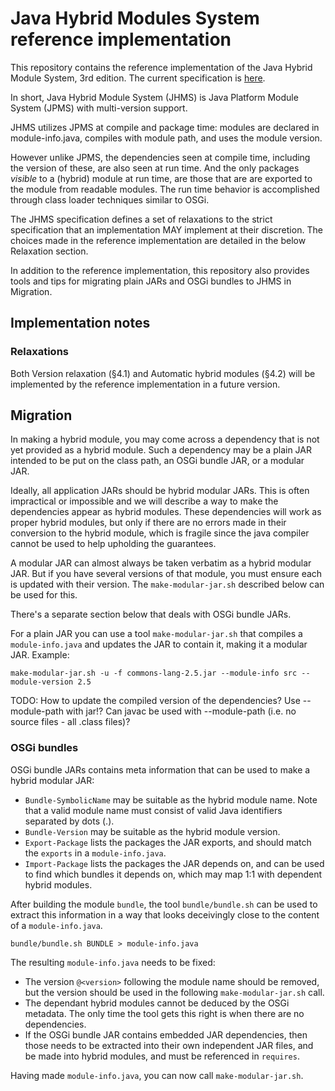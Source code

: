 # Java Hybrid Modules System reference implementation

This repository contains the reference implementation of the Java Hybrid Module System, 3rd edition. The current specification is [here](
https://docs.google.com/document/d/1HJQi3nIEsFpn0IDIDXnNplRoFZEK7fNi4jFB50lvHtM/edit?usp=sharing). 

In short, Java Hybrid Module System (JHMS) is Java Platform Module System (JPMS) with multi-version support.

JHMS utilizes JPMS at compile and package time: modules are declared in module-info.java, compiles with module path, and uses the module version.

However unlike JPMS, the dependencies seen at compile time, including the version of these, are also seen at run time. And the only packages *visible* to a (hybrid) module at run time, are those that are are exported to the module from readable modules. The run time behavior is accomplished through class loader techniques similar to OSGi.

The JHMS specification defines a set of relaxations to the strict specification that an implementation MAY implement at their discretion. The choices made in the reference implementation are detailed in the below Relaxation section.

In addition to the reference implementation, this repository also provides tools and tips for migrating plain JARs and OSGi bundles to JHMS in Migration.

## Implementation notes

### Relaxations

Both Version relaxation (§4.1) and Automatic hybrid modules (§4.2) will be implemented by the reference implementation in a future version.

## Migration

In making a hybrid module, you may come across a dependency that is not yet provided as a hybrid module. 
Such a dependency may be a plain JAR intended to be put on the class path, an OSGi bundle JAR, or a modular JAR.

Ideally, all application JARs should be hybrid modular JARs. This is often impractical or impossible and
we will describe a way to make the dependencies appear as hybrid modules. These dependencies will work
as proper hybrid modules, but only if there are no errors made in their conversion to the hybrid module, 
which is fragile since the java compiler cannot be used to help upholding the guarantees.

A modular JAR can almost always be taken verbatim as a hybrid modular JAR. But if you have several versions of that module,
you must ensure each is updated with their version. The `make-modular-jar.sh` described below can be used for this.

There's a separate section below that deals with OSGi bundle JARs.

For a plain JAR you can use a tool `make-modular-jar.sh` that compiles a `module-info.java` and updates the JAR 
to contain it, making it a modular JAR. Example:

```
make-modular-jar.sh -u -f commons-lang-2.5.jar --module-info src --module-version 2.5
```

TODO: How to update the compiled version of the dependencies? Use --module-path with jar!? Can javac be used with --module-path (i.e. no source files - all .class files)?

### OSGi bundles

OSGi bundle JARs contains meta information that can be used to make a hybrid modular JAR:

* `Bundle-SymbolicName` may be suitable as the hybrid module name. Note that a valid module name must consist of valid Java identifiers separated by dots (.).
* `Bundle-Version` may be suitable as the hybrid module version.
* `Export-Package` lists the packages the JAR exports, and should match the `exports` in a `module-info.java`.
* `Import-Package` lists the packages the JAR depends on, and can be used to find which bundles it depends on, which may map 1:1 with dependent hybrid modules.

After building the module `bundle`, the tool `bundle/bundle.sh` can be used to extract this information in a way that looks deceivingly close to the content of a `module-info.java`.

```
bundle/bundle.sh BUNDLE > module-info.java
```

The resulting `module-info.java` needs to be fixed:

* The version `@<version>` following the module name should be removed, but the version should be used in the following `make-modular-jar.sh` call.
* The dependant hybrid modules cannot be deduced by the OSGi metadata. The only time the tool gets this right is when there are no dependencies.
* If the OSGi bundle JAR contains embedded JAR dependencies, then those needs to be extracted into their own
  independent JAR files, and be made into hybrid modules, and must be referenced in `requires`.

Having made `module-info.java`, you can now call `make-modular-jar.sh`.
